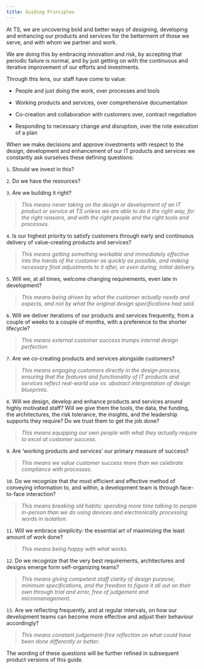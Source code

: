 ```yaml
---
title: Guiding Principles
---
```


At TS, we are uncovering bold and better ways of designing, developing and enhancing our products and services for the betterment of those we serve, and with whom we partner and work.

We are doing this by embracing innovation and risk, by accepting that periodic failure is normal, and by just getting on with the continuous and iterative improvement of our efforts and investments.

Through this lens, our staff have come to value:

* People and just doing the work, over processes and tools

* Working products and services, over comprehensive documentation

* Co-creation and collaboration with customers over, contract negotiation

* Responding to necessary change and disruption, over the rote execution of a plan

When we make decisions and approve investments with respect to the design, development and enhancement of our IT products and services we constantly ask ourselves these defining questions:

`1`. Should we invest in this? 

`2`. Do we have the resources? 

`3`. Are we building it right?

> *This means never taking on the design or development of an IT product or service at TS unless we are able to do it the right way, for the right reasons, and with the right people and the right tools and processes.*

`4`. Is our highest priority to satisfy customers through early and continuous delivery of value-creating products and services?

> *This means getting something workable and immediately effective into the hands of the customer as quickly as possible, and making necessary final adjustments to it after, or even during, initial delivery.*

`5`. Will we, at all times, welcome changing requirements, even late in development?

> *This means being driven by what the customer actually needs and expects, and not by what the original design specifications had said.*

`6`. Will we deliver iterations of our products and services frequently, from a couple of weeks to a couple of months, with a preference to the shorter lifecycle?

> *This means external customer success trumps internal design perfection.*

`7`. Are we co-creating products and services alongside customers?

> *This means engaging customers directly in the design process, ensuring that the features and functionality of IT products and services reflect real-world use vs. abstract interpretation of design blueprints.*

`8`. Will we design, develop and enhance products and services around highly motivated staff? Will we give them the tools, the data, the funding, the architectures, the risk tolerance, the insights, and the leadership supports they require? Do we trust them to get the job done?

> *This means equipping our own people with what they actually require to excel at customer success.*

`9`. Are ‘working products and services’ our primary measure of success?

> *This means we value customer success more than we celebrate compliance with processes.*

`10`. Do we recognize that *the* most efficient and effective method of conveying information to, and within, a development team is through face-to-face interaction?

> *This means breaking old habits: spending more time talking to people in-person than we do using devices and electronically processing words in isolation.*

`11`.  Will we embrace simplicity: the essential art of maximizing the least amount of work done?

> *This means being happy with what works.*

`12`. Do we recognize that the very best requirements, architectures and designs emerge form self-organizing teams?

> *This means giving competent staff clarity of design purpose, minimum specifications, and the freedom to figure it all out on their own through trial and error, free of judgement and micromanagement.*

`13`.  Are we reflecting frequently, and at regular intervals, on how our development teams can become more effective and adjust their behaviour accordingly?

> *This means constant judgement-free reflection on what could have been done differently or better.*

The wording of these questions will be further refined in subsequent product versions of this guide.

